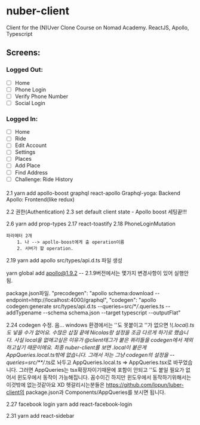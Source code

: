 # nuber-client

Client for the (N)Uver Clone Course on Nomad Academy. ReactJS, Apollo, Typescript

## Screens:

### Logged Out:

- [ ] Home
- [ ] Phone Login
- [ ] Verify Phone Number
- [ ] Social Login

### Logged In:

- [ ] Home
- [ ] Ride
- [ ] Edit Account
- [ ] Settings
- [ ] Places
- [ ] Add Place
- [ ] Find Address
- [ ] Challenge: Ride History

####

2.1 yarn add apollo-boost graphql react-apollo
Graphql-yoga: Backend
Apollo: Frontend(like redux)

2.2 권한(Authentication)
2.3 set default client state - Apollo boost 세팅끝!!!

2.6 yarn add prop-types
2.17 react-toastify
2.18 PhoneLoginMutation

    파라메터 2개
        1. 나 --> apollo-boost에게 출 operation이름
        2. 서버가 할 operation.

2.19 yarn add apollo
src/types/api.d.ts 파일 생성

yarn global add apollo@1.9.2
-- 2.1.9버전에서는 몇가지 변경사항이 있어 실행안됨.

package.json파일.
"precodegen": "apollo schema:download --endpoint=http://localhost:4000/graphql",
"codegen": "apollo codegen:generate src/types/api.d.ts --queries=src/\*_/_.queries.ts --addTypename --schema schema.json --target typescript --outputFlat"

2.24 codegen 수정.
음... windows 환경에서는 ''도 못붙이고 ''가 없으면 !(_.local).ts도 넣을 수가 없어요. 수많은 삽질 끝에 Nicolas랑 설정을 조금 다르게 하기로 했습니다. 사실 local을 없애고싶은 이유가 @client태그가 붙은 쿼리들을 codegen에서 제외하고싶기 때문이에요. 최종 nuber-client를 보면 .local이 붙은게 AppQueries.local.ts밖에 없습니다. 그래서 저는 그냥 codegen의 설정을 --queries=src/\*\*/_.ts로 놔두고 AppQueries.local.ts => AppQueries.tsx로 바꾸었습니다. 그러면 AppQueries는 tsx확장자이기때문에 포함이 안되고 ''도 붙일 필요가 없어서 윈도우에서 동작이 가능해집니다. 꼼수이긴 하지만 윈도우에서 동작하기위해서는 이것밖에 없는것같아요 XD 헷갈리시는분들은 https://github.com/lopun/luber-client의 package.json과 Components/AppQueries를 보시면 됩니다.

2.27 facebook login
yarn add react-facebook-login

2.31
yarn add react-sidebar
